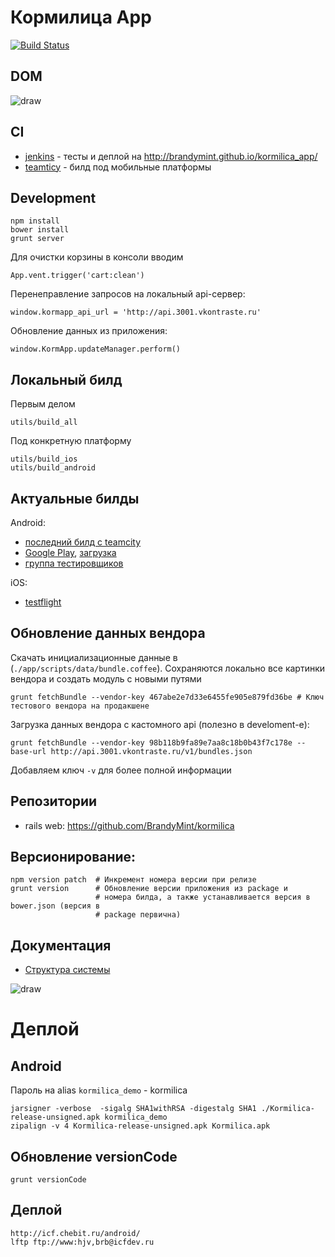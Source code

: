 Кормилица App
=============

[![Build Status](http://jenkins.icfdev.ru/buildStatus/icon?job=kormilica_app)](http://jenkins.icfdev.ru/job/kormilica_app/)


DOM
---

![draw](https://docs.google.com/drawings/d/1Js4xmqWnLdcpKFa8283te9hpe5K82jmVX5DwOW2A_os/pub?w=895)



CI
--

* [jenkins](http://jenkins.icfdev.ru/job/kormilica_app/) - тесты и деплой на http://brandymint.github.io/kormilica_app/
* [teamticy](http://teamcity.brandymint.ru/viewType.html?buildTypeId=Kormilica_BuildAndUpload) - билд под мобильные платформы


Development
-----------

    npm install
    bower install
    grunt server

Для очистки корзины в консоли вводим

    App.vent.trigger('cart:clean')

Перенеправление запросов на локальный api-сервер:

    window.kormapp_api_url = 'http://api.3001.vkontraste.ru'

Обновление данных из приложения:

    window.KormApp.updateManager.perform()
    
Локальный билд
--------------

Первым делом

    utils/build_all

Под конкретную платформу

    utils/build_ios
    utils/build_android

Актуальные билды
----------------

Android:

* [последний билд с teamcity](http://icf.chebit.ru/android/Kormilica.apk)
* [Google Play](https://play.google.com/store/apps/details?id=com.brandymint.kormilica), [загрузка](https://play.google.com/apps/publish/?dev_acc=15071385602273245111#ApkPlace:p=com.brandymint.kormilica)
* [группа тестировщиков](https://plus.google.com/communities/111507310547613506785)


iOS:

* [testflight](https://www.testflightapp.com/dashboard/applications/1062985/builds/)

Обновление данных вендора
--------------------------

Скачать инициализационные данные в (`./app/scripts/data/bundle.coffee`). Сохраняются локально все картинки вендора и создать модуль с новыми путями

    grunt fetchBundle --vendor-key 467abe2e7d33e6455fe905e879fd36be # Ключ тестового вендора на продакшене

Загрузка данных вендора с кастомного api (полезно в develoment-е):

    grunt fetchBundle --vendor-key 98b118b9fa89e7aa8c18b0b43f7c178e --base-url http://api.3001.vkontraste.ru/v1/bundles.json

Добавляем ключ `-v` для более полной информации
    
Репозитории
------------

* rails web: https://github.com/BrandyMint/kormilica

Версионирование:
-----------

    npm version patch  # Инкремент номера версии при релизе
    grunt version      # Обновление версии приложения из package и
                       # номера билда, а также устанавливается версия в bower.json (версия в
                       # package первична)

Документация
-----

* [Структура системы](https://docs.google.com/drawings/d/1byyyI0WgBEKYeN7blmk7f2t20GMzyzR1Gl8JfR-ApSk/edit?usp=sharing)

![draw](https://docs.google.com/drawings/d/1byyyI0WgBEKYeN7blmk7f2t20GMzyzR1Gl8JfR-ApSk/pub?w=795&amp;h=372)


Деплой
======

Android
-------

Пароль на alias `kormilica_demo` - kormilica

    jarsigner -verbose  -sigalg SHA1withRSA -digestalg SHA1 ./Kormilica-release-unsigned.apk kormilica_demo
    zipalign -v 4 Kormilica-release-unsigned.apk Kormilica.apk


Обновление versionCode
----------------------

    grunt versionCode


Деплой
------

    http://icf.chebit.ru/android/
    lftp ftp://www:hjv,brb@icfdev.ru


